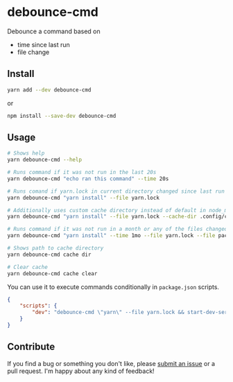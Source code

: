 # debounce-cmd

Debounce a command based on

-   time since last run
-   file change

## Install

```sh
yarn add --dev debounce-cmd
```

or

```sh
npm install --save-dev debounce-cmd
```

## Usage

```sh
# Shows help
yarn debounce-cmd --help

# Runs command if it was not run in the last 20s
yarn debounce-cmd "echo ran this command" --time 20s

# Runs comand if yarn.lock in current directory changed since last run
yarn debounce-cmd "yarn install" --file yarn.lock

# Additionally uses custom cache directory instead of default in node_modules
yarn debounce-cmd "yarn install" --file yarn.lock --cache-dir .config/cache

# Runs command if it was not run in a month or any of the files changed
yarn debounce-cmd "yarn install" --time 1mo --file yarn.lock --file package.json

# Shows path to cache directory
yarn debounce-cmd cache dir

# Clear cache
yarn debounce-cmd cache clear
```

You can use it to execute commands conditionally in `package.json` scripts.

```json
{
    "scripts": {
        "dev": "debounce-cmd \"yarn\" --file yarn.lock && start-dev-server"
    }
}
```

## Contribute

If you find a bug or something you don't like, please [submit an issue](https://github.com/dcastil/debounce-cmd/issues/new) or a pull request. I'm happy about any kind of feedback!
